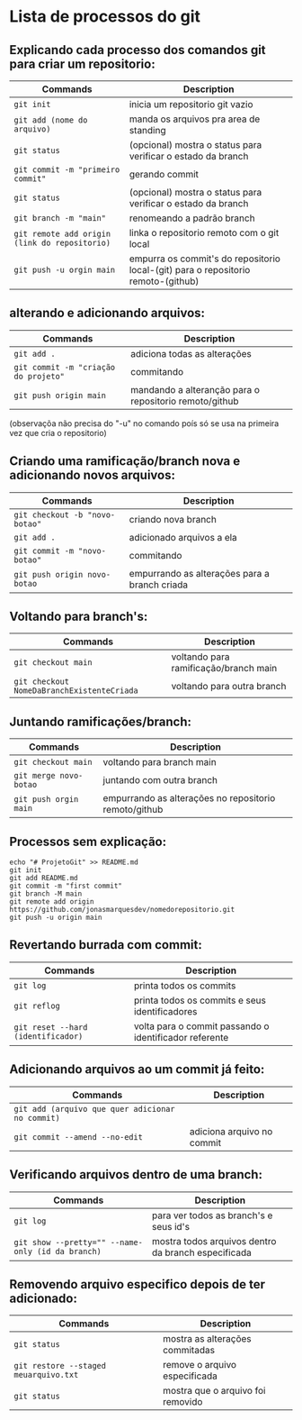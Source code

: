 # Lista de processos do git

## Explicando cada processo dos comandos git para criar um repositorio:

Commands                                     | Description
---------------------------------------------|-------------------------------------------------------------
`git init`                                   | inicia um repositorio git vazio
`git add (nome do arquivo)`                  | manda os arquivos pra area de standing
`git status`                                 | (opcional) mostra o status para verificar o estado da branch
`git commit -m "primeiro commit"`            | gerando commit
`git status`                                 | (opcional) mostra o status para verificar o estado da branch
`git branch -m "main"`                       | renomeando a padrão branch
`git remote add origin (link do repositorio)`| linka o repositorio remoto com o git local
`git push -u orgin main`                     | empurra os commit's do repositorio local-(git) para o repositorio remoto-(github)

## alterando e adicionando arquivos:

Commands                            | Description
------------------------------------|-------------------------------------------------------
`git add .`                         | adiciona todas as alterações
`git commit -m "criação do projeto"`| commitando
`git push origin main`              | mandando a alteranção para o repositorio remoto/github

(observaçõa não precisa do "-u" no comando poís só se usa na primeira vez que cria o repositorio)

## Criando uma ramificação/branch nova e adicionando novos arquivos:

Commands                      | Description
------------------------------|----------------------------------------------
`git checkout -b "novo-botao"`| criando nova branch
`git add .`                   | adicionado arquivos a ela
`git commit -m "novo-botao"`  | commitando
`git push origin novo-botao`  | empurrando as alterações para a branch criada

## Voltando para branch's:	

Commands                                  | Description
------------------------------------------|--------------------------------------
`git checkout main`                       | voltando para ramificação/branch main
`git checkout NomeDaBranchExistenteCriada`| voltando para outra branch

## Juntando ramificações/branch:

Commands              | Description
--------------------- |------------------------------------------------------
`git checkout main`   | voltando para branch main
`git merge novo-botao`| juntando com outra branch
`git push orgin main` | empurrando as alterações no repositorio remoto/github

## Processos sem explicação:

    echo "# ProjetoGit" >> README.md
    git init
    git add README.md
    git commit -m "first commit"
    git branch -M main
    git remote add origin https://github.com/jonasmarquesdev/nomedorepositorio.git
    git push -u origin main

## Revertando burrada com commit:

Commands                          | Description
----------------------------------|-------------------------------------------------------
`git log`                         | printa todos os commits
`git reflog`                      | printa todos os commits e seus identificadores
`git reset --hard (identificador)`| volta para o commit passando o identificador referente

## Adicionando arquivos ao um commit já feito:

Commands                                        | Description
------------------------------------------------|---------------------------
`git add (arquivo que quer adicionar no commit)`|
`git commit --amend --no-edit`                  | adiciona arquivo no commit

## Verificando arquivos dentro de uma branch:

Commands                                         | Description
-------------------------------------------------|---------------------------------------
`git log`                                        | para ver todos as branch's e seus id's
`git show --pretty="" --name-only (id da branch)`| mostra todos arquivos dentro da branch especificada

## Removendo arquivo especifico depois de ter adicionado:

Commands                             | Description
-------------------------------------|----------------------------------
`git status`                         | mostra as alterações commitadas
`git restore --staged meuarquivo.txt`| remove o arquivo especificada
`git status`                         | mostra que o arquivo foi removido

